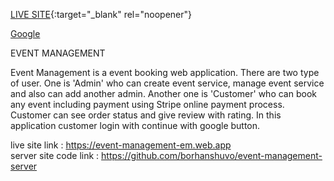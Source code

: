  [LIVE SITE](https://event-management-em.web.app/){:target="_blank" rel="noopener"}
 
 <a href="https://google.com" target="_blank" rel="noopener noreferrer">Google</a>
 
EVENT MANAGEMENT

Event Management is a event booking web application. There are two type of user. One is 'Admin' who can create event service, manage event service and also can add another admin. Another one is 'Customer' who can book any event including payment using Stripe online payment process. Customer can see order status and give review with rating. In this application customer login with continue with google button.

live site link        : https://event-management-em.web.app \
server site code link : https://github.com/borhanshuvo/event-management-server
